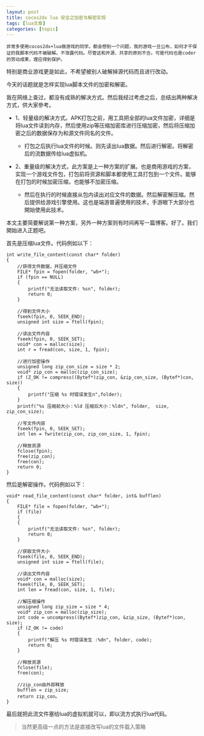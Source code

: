 ```yaml
---
layout: post
title: cocos2dx lua 安全之加密与解密实现 
tags: [lua文章]
categories: [topic]
---
```


    非常多使用cocos2dx+lua做游戏的同学。都会想到一个问题，我的游戏一旦公布，如何才干保证的我脚本代码不被破解。不泄露代码。尽管这和开源、共享的原则不合。可是代码也是coder的劳动成果，理应得到保护。
    

特别是商业游戏更是如此，不希望被别人破解掉源代码而且进行改动。

今天的话题就是怎样实现lua脚本文件的加密和解密。

我在网络上查过，都没有成熟的解决方式。然后我经过考虑之后，总结出两种解决方式，供大家參考。

  * 1、轻量级的解决方式。APK打包之前，用工具把全部的lua文件加密，详细是将lua文件读到内存，然后使用zip等压缩加密库进行压缩加密，然后将压缩加密之后的数据保存为和源文件同名的文件。

    * 打包之后执行lua文件的时候。则先读出lua数据。然后进行解密。将解密后的流数据传给lua虚拟机。
  * 2、重量级的解决方式，此方案是上一种方案的扩展。也是商用游戏的方案，实现一个游戏文件包，打包前将资源和脚本都使用工具打包到一个文件。能够在打包的时候加密压缩，也能够不加密压缩。

    * 然后在执行的时候直接从包内读出对应文件的数据。然后解密解压缩。然后提供给游戏引擎使用。这也是端游普遍使用的技术，手游眼下大部分也開始使用此技术。

本文主要简要解说第一种方案，另外一种方案则有时间再写一篇博客。好了。我们開始进入正题吧。

首先是压缩lua文件。代码例如以下：

    
    
    int write_file_content(const char* folder)
    {
        //获得文件数据，并压缩文件
        FILE* fpin = fopen(folder, "wb+");
        if (fpin == NULL)
        {
            printf("无法读取文件: %sn", folder);
            return 0;
        }
    
        //得到文件大小
        fseek(fpin, 0, SEEK_END);
        unsigned int size = ftell(fpin);
    
        //读出文件内容
        fseek(fpin, 0, SEEK_SET);
        void* con = malloc(size);
        int r = fread(con, size, 1, fpin);    
    
        //进行加密操作
        unsigned long zip_con_size = size * 2;
        void* zip_con = malloc(zip_con_size);
        if (Z_OK != compress((Bytef*)zip_con, &zip_con_size, (Bytef*)con, size)) 
        {
            printf("压缩 %s 时错误发生n",folder);
        }
        printf("%s 压缩前大小：%ld 压缩后大小：%ldn", folder,  size,  zip_con_size);
    
        //写文件内容
        fseek(fpin, 0, SEEK_SET);
        int len = fwrite(zip_con, zip_con_size, 1, fpin);
    
        //释放资源
        fclose(fpin);
        free(zip_con);
        free(con);    
        return 0;
    }
    

然后是解密操作。代码例如以下：

    
    
    void* read_file_content(const char* folder, int& bufflen)
    {
        FILE* file = fopen(folder, "wb+");
        if (file)
        {    
        {
            printf("无法读取文件: %sn", folder);
            return 0;
        }
    
        //获取文件大小
        fseek(file, 0, SEEK_END);
        unsigned int size = ftell(file);
    
        //读出文件内容
        void* con = malloc(size);
        fseek(file, 0, SEEK_SET);
        int len = fread(con, size, 1, file);
    
        //解压缩操作
        unsigned long zip_size = size * 4;
        void* zip_con = malloc(zip_size);
        int code = uncompress((Bytef*)zip_con, &zip_size, (Bytef*)con, size);
        if (Z_OK != code)
        {
            printf("解压 %s 时错误发生 :%dn", folder, code);
            return 0;
        }
    
        //释放资源
        fclose(file);
        free(con);
    
        //zip_con由外部释放
        bufflen = zip_size;
        return zip_con。
    }
    

最后就把此流文件塞给lua的虚拟机就可以，即以流方式执行lua代码。

> 当然更高级一点的方法是直接改写lua的文件载入策略